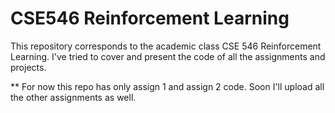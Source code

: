 # CSE546 Reinforcement Learning

This repository corresponds to the academic class CSE 546 Reinforcement Learning.
I've tried to cover and present the code of all the assignments and projects.



** For now this repo has only assign 1 and assign 2 code. Soon I'll upload all the other assignments as well.
